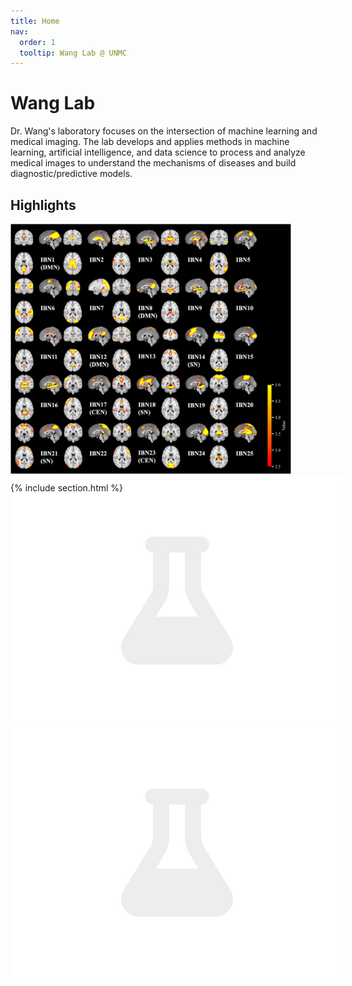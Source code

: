 ```yaml
---
title: Home
nav:
  order: 1
  tooltip: Wang Lab @ UNMC
---
```


# Wang Lab

Dr. Wang's laboratory focuses on the intersection of machine learning and medical imaging. The lab develops and applies methods in machine learning, artificial intelligence, and data science to process and analyze medical images to understand the mechanisms of diseases and build diagnostic/predictive models.

## Highlights
<div id="imageCarousel" class="carousel slide" data-bs-ride="carousel" style="width: 800px; height: 400px; margin: auto;">
  <div class="carousel-inner">
    <div class="carousel-item active">
      <img src="images/cocaine_fig1.png" class="d-block w-100" style="height: 400px; object-fit: cover;" alt="Image 1">
    </div>
    <div class="carousel-item">
      <img src="images/photo.jpg" class="d-block w-100" style="height: 400px; object-fit: cover;" alt="Image 2">
    </div>
    <div class="carousel-item">
      <img src="images/photo.jpg" class="d-block w-100" style="height: 400px; object-fit: cover;" alt="Image 3">
    </div>
  </div>
</div>

{% include section.html %}
